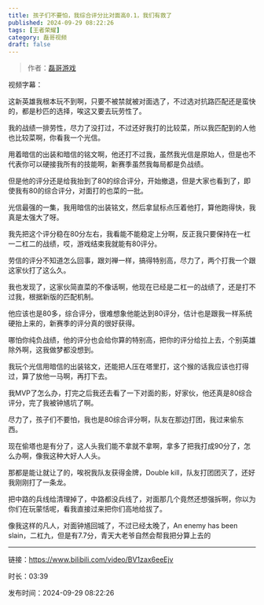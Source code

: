 ```yaml
---
title: 孩子们不要怕，我综合评分比对面高0.1，我们有救了
published: 2024-09-29 08:22:26
tags: [王者荣耀]
category: 磊哥视频
draft: false
---
```



> 作者：[磊哥游戏](https://space.bilibili.com/268941858?spm_id_from=333.788.upinfo.head.click)

视频字幕：

这新英雄我根本玩不到啊，只要不被禁就被对面选了，不过选对抗路匹配还是蛮快的，都是秒匹的选择，唉这又要去玩劳性了。

我的战绩一排劳性，尽力了没打过，不过还好我打的比较菜，所以我匹配到的人他也比较菜啊，你看我一个光信。

用着暗信的出装和暗信的铭文啊，他还打不过我，虽然我光信是原始人，但是也不代表你可以硬接我所有的技能啊，新赛季虽然我每局都是负战绩。

但是他的评分还是给我抬到了80的综合评分，开始撤退，但是大家也看到了，即使我有80的综合评分，对面打的也菜的一批。

光信最强的一集，我用暗信的出装铭文，然后拿鼠标点压着他打，算他跑得快，我真是太强大了呀。

我先把这个评分稳在80分左右，我看能不能稳定上分啊，反正我只要保持在一杠一二杠二的战绩，哎，游戏结束我就能有80评分。

劳信的评分不知道怎么回事，跟刘禅一样，搞得特别高，尽力了，两个打我一个跟这家伙打了这么久。

我也发现了，这家伙简直菜的不像话啊，他现在已经是二杠一的战绩了，还是打不过我，根据新版的匹配机制。

他应该也是80多，综合评分，很难想象他能达到80评分，估计也是跟我一样系统硬抬上来的，新赛季的评分真的很好获得。

哪怕你纯负战绩，他的评分也会给你算的特别高，把你的评分给拉上去，个别英雄除外啊，这我做梦都没想到。

我玩个光信用暗信的出装铭文，还能把人压在塔里打，这个猴的话我应该也打得过，算了放他一马啊，再打下去。

我MVP了怎么办，打完之后我还去看了一下对面的影，好家伙，他还真是80综合评分，完了我被钟馗坑了啊。

尽力了，孩子们不要怕，我也是80综合评分啊，队友在那边打团，我过来偷东西。

现在偷塔也是有分了，这人头我们能不拿就不拿啊，拿多了把我打成90分了，怎么办啊，像我这种大好人人头。

那都是能让就让了的，唉祝我队友获得金牌，Double kill，队友打团团灭了，还好我刚刚打了一条龙。

把中路的兵线给清理掉了，中路都没兵线了，对面那几个竟然还想强拆啊，你以为你们在玩蒙恬呢，看我直接过来把你们高地给拔了。

像我这样的凡人，对面钟馗回城了，不过已经太晚了，An enemy has been slain，二杠九，但是有7.7分，青天大老爷自然会帮我把分算上去的

---

链接：https://www.bilibili.com/video/BV1zax6eeEjv

时长：03:39

发布时间：2024-09-29 08:22:26
